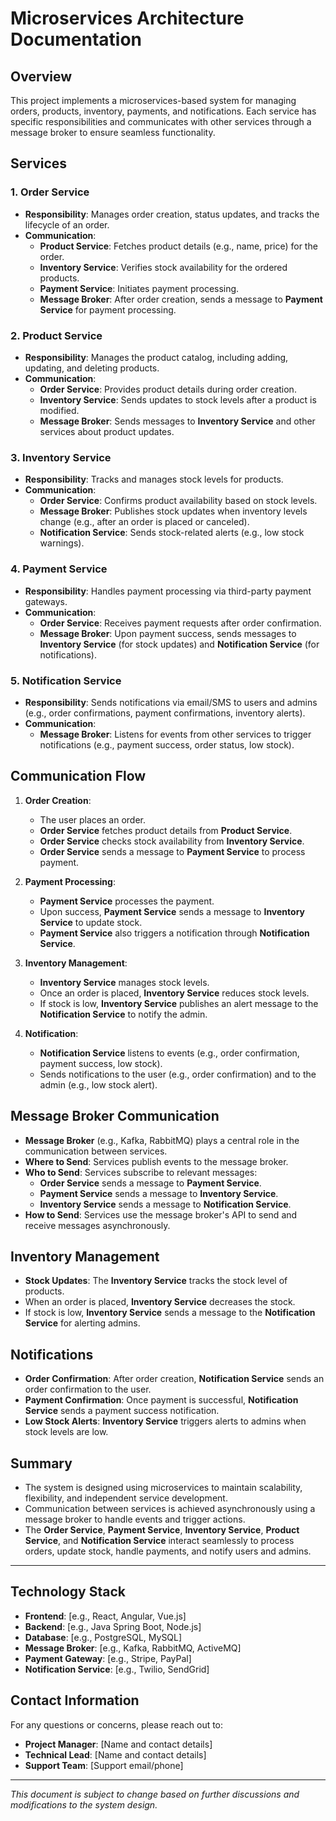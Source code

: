 # Microservices Architecture Documentation

## Overview

This project implements a microservices-based system for managing orders, products, inventory, payments, and notifications. Each service has specific responsibilities and communicates with other services through a message broker to ensure seamless functionality.

## Services

### 1. **Order Service**
- **Responsibility**: Manages order creation, status updates, and tracks the lifecycle of an order.
- **Communication**:
    - **Product Service**: Fetches product details (e.g., name, price) for the order.
    - **Inventory Service**: Verifies stock availability for the ordered products.
    - **Payment Service**: Initiates payment processing.
    - **Message Broker**: After order creation, sends a message to **Payment Service** for payment processing.

### 2. **Product Service**
- **Responsibility**: Manages the product catalog, including adding, updating, and deleting products.
- **Communication**:
    - **Order Service**: Provides product details during order creation.
    - **Inventory Service**: Sends updates to stock levels after a product is modified.
    - **Message Broker**: Sends messages to **Inventory Service** and other services about product updates.

### 3. **Inventory Service**
- **Responsibility**: Tracks and manages stock levels for products.
- **Communication**:
    - **Order Service**: Confirms product availability based on stock levels.
    - **Message Broker**: Publishes stock updates when inventory levels change (e.g., after an order is placed or canceled).
    - **Notification Service**: Sends stock-related alerts (e.g., low stock warnings).

### 4. **Payment Service**
- **Responsibility**: Handles payment processing via third-party payment gateways.
- **Communication**:
    - **Order Service**: Receives payment requests after order confirmation.
    - **Message Broker**: Upon payment success, sends messages to **Inventory Service** (for stock updates) and **Notification Service** (for notifications).

### 5. **Notification Service**
- **Responsibility**: Sends notifications via email/SMS to users and admins (e.g., order confirmations, payment confirmations, inventory alerts).
- **Communication**:
    - **Message Broker**: Listens for events from other services to trigger notifications (e.g., payment success, order status, low stock).

## Communication Flow

1. **Order Creation**:
    - The user places an order.
    - **Order Service** fetches product details from **Product Service**.
    - **Order Service** checks stock availability from **Inventory Service**.
    - **Order Service** sends a message to **Payment Service** to process payment.

2. **Payment Processing**:
    - **Payment Service** processes the payment.
    - Upon success, **Payment Service** sends a message to **Inventory Service** to update stock.
    - **Payment Service** also triggers a notification through **Notification Service**.

3. **Inventory Management**:
    - **Inventory Service** manages stock levels.
    - Once an order is placed, **Inventory Service** reduces stock levels.
    - If stock is low, **Inventory Service** publishes an alert message to the **Notification Service** to notify the admin.

4. **Notification**:
    - **Notification Service** listens to events (e.g., order confirmation, payment success, low stock).
    - Sends notifications to the user (e.g., order confirmation) and to the admin (e.g., low stock alert).

## Message Broker Communication

- **Message Broker** (e.g., Kafka, RabbitMQ) plays a central role in the communication between services.
- **Where to Send**: Services publish events to the message broker.
- **Who to Send**: Services subscribe to relevant messages:
    - **Order Service** sends a message to **Payment Service**.
    - **Payment Service** sends a message to **Inventory Service**.
    - **Inventory Service** sends a message to **Notification Service**.
- **How to Send**: Services use the message broker's API to send and receive messages asynchronously.

## Inventory Management

- **Stock Updates**: The **Inventory Service** tracks the stock level of products.
- When an order is placed, **Inventory Service** decreases the stock.
- If stock is low, **Inventory Service** sends a message to the **Notification Service** for alerting admins.

## Notifications

- **Order Confirmation**: After order creation, **Notification Service** sends an order confirmation to the user.
- **Payment Confirmation**: Once payment is successful, **Notification Service** sends a payment success notification.
- **Low Stock Alerts**: **Inventory Service** triggers alerts to admins when stock levels are low.

## Summary

- The system is designed using microservices to maintain scalability, flexibility, and independent service development.
- Communication between services is achieved asynchronously using a message broker to handle events and trigger actions.
- The **Order Service**, **Payment Service**, **Inventory Service**, **Product Service**, and **Notification Service** interact seamlessly to process orders, update stock, handle payments, and notify users and admins.

---

## Technology Stack

- **Frontend**: [e.g., React, Angular, Vue.js]
- **Backend**: [e.g., Java Spring Boot, Node.js]
- **Database**: [e.g., PostgreSQL, MySQL]
- **Message Broker**: [e.g., Kafka, RabbitMQ, ActiveMQ]
- **Payment Gateway**: [e.g., Stripe, PayPal]
- **Notification Service**: [e.g., Twilio, SendGrid]

## Contact Information

For any questions or concerns, please reach out to:

- **Project Manager**: [Name and contact details]
- **Technical Lead**: [Name and contact details]
- **Support Team**: [Support email/phone]

---

*This document is subject to change based on further discussions and modifications to the system design.*
